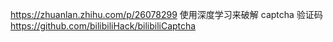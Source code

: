 https://zhuanlan.zhihu.com/p/26078299  使用深度学习来破解 captcha 验证码
https://github.com/bilibiliHack/bilibiliCaptcha

